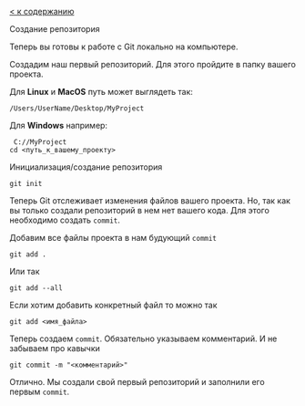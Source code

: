 [< к содержанию](readme.md/)

Создание репозитория

Теперь вы готовы к работе с Git локально на компьютере.

Создадим наш первый репозиторий. Для этого пройдите в папку вашего проекта.

Для __Linux__ и __MacOS__ путь может выглядеть так: 
```
/Users/UserName/Desktop/MyProject
```
Для __Windows__ например:
```
 С://MyProject
cd <путь_к_вашему_проекту>
```

Инициализация/создание репозитория
```
git init
```
Теперь Git отслеживает изменения файлов вашего проекта. Но, так как вы только создали репозиторий в нем нет вашего кода. Для этого необходимо создать `commit`.

Добавим все файлы проекта в нам будующий `commit`
```
git add .
```
Или так
```
git add --all
```

Если хотим добавить конкретный файл то можно так
```
git add <имя_файла> 
```

Теперь создаем `commit`. Обязательно указываем комментарий.
И не забываем про кавычки
```
git commit -m "<комментарий>"
```
Отлично. Мы создали свой первый репозиторий и заполнили его первым ```commit```.

